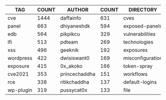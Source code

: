 |    TAG    | COUNT |    AUTHOR     | COUNT |    DIRECTORY     | COUNT | SEVERITY | COUNT |  TYPE   | COUNT |
|-----------|-------|---------------|-------|------------------|-------|----------|-------|---------|-------|
| cve       |  1444 | daffainfo     |   631 | cves             |  1421 | info     |  1481 | http    |  3894 |
| panel     |   663 | dhiyaneshdk   |   594 | exposed-panels   |   670 | high     |  1033 | file    |    76 |
| edb       |   564 | pikpikcu      |   329 | vulnerabilities  |   513 | medium   |   817 | network |    52 |
| lfi       |   513 | pdteam        |   269 | technologies     |   283 | critical |   483 | dns     |    17 |
| xss       |   496 | geeknik       |   192 | exposures        |   280 | low      |   228 |         |       |
| wordpress |   422 | dwisiswant0   |   169 | misconfiguration |   240 | unknown  |    11 |         |       |
| exposure  |   415 | 0x_akoko      |   166 | token-spray      |   230 |          |       |         |       |
| cve2021   |   353 | princechaddha |   151 | workflows        |   190 |          |       |         |       |
| rce       |   338 | ritikchaddha  |   137 | default-logins   |   103 |          |       |         |       |
| wp-plugin |   319 | pussycat0x    |   133 | file             |    76 |          |       |         |       |
